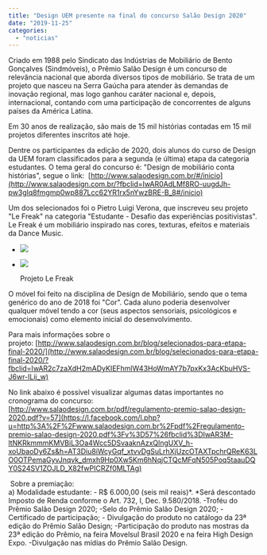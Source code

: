 ```yaml
---
title: "Design UEM presente na final do concurso Salão Design 2020"
date: "2019-11-25"
categories: 
  - "noticias"
---
```


Criado em 1988 pelo Sindicato das Indústrias de Mobiliário de Bento Gonçalves (Sindmóveis), o Prêmio Salão Design é um concurso de relevância nacional que aborda diversos tipos de mobiliário. Se trata de um projeto que nasceu na Serra Gaúcha para atender às demandas de inovação regional, mas logo ganhou caráter nacional e, depois, internacional, contando com uma participação de concorrentes de alguns países da América Latina.

Em 30 anos de realização, são mais de 15 mil histórias contadas em 15 mil projetos diferentes inscritos até hoje.

Dentre os participantes da edição de 2020, dois alunos do curso de Design da UEM foram classificados para a segunda (e última) etapa da categoria estudantes. O tema geral do concurso é: "Design de mobiliário conta histórias", segue o link:  [http://www.salaodesign.com.br/#/inicio](http://www.salaodesign.com.br/?fbclid=IwAR0AdLMf8RO-uugdJh-pw3glq8fmgmp0wp887Lcc62YR1rx5nYwzBRE-B_8#/inicio)

Um dos selecionados foi o Pietro Luigi Verona, que inscreveu seu projeto "Le Freak" na categoria "Estudante - Desafio das experiências positivistas". Le Freak é um mobiliário inspirado nas cores, texturas, efeitos e materiais da Dance Music.

- ![](/img/antigo/2019/11/pietro-2.png)
    
- ![](/img/antigo/2019/11/pietro02-1.png)
    
    Projeto Le Freak
    

O móvel foi feito na disciplina de Design de Mobiliário, sendo que o tema genérico do ano de 2018 foi "Cor". Cada aluno poderia desenvolver qualquer móvel tendo a cor (seus aspectos sensoriais, psicológicos e emocionais) como elemento inicial do desenvolvimento.

Para mais informações sobre o projeto: [http://www.salaodesign.com.br/blog/selecionados-para-etapa-final-2020/](http://www.salaodesign.com.br/blog/selecionados-para-etapa-final-2020/?fbclid=IwAR2c7zaXdH2mADyKIEFhmlW43HoWmAY7b7pxKx3AcKbuHVS-J6wr-ILij_w)

No link abaixo é possível visualizar algumas datas importantes no cronograma do concurso:  
[http://www.salaodesign.com.br/pdf/regulamento-premio-salao-design-2020.pdf?v=57](https://l.facebook.com/l.php?u=http%3A%2F%2Fwww.salaodesign.com.br%2Fpdf%2Fregulamento-premio-salao-design-2020.pdf%3Fv%3D57%26fbclid%3DIwAR3M-ltNKRkmmmKMVBiL3Oa4Wcc5DSvaaknAzxQlngUXV_h-xoUbaoDy6Zs&h=AT3Diu8iWcyGqf_xtvvDgSuLrhXjUzcOTAXTpchrQReK63LO0OTPemaGyvJnqvk_dmxh9Hp0Xw5Km6hNqjCTQcMFqN505Poq5taauDQY0S24SV1ZOJLD_X82fwPICRZf0MLTAg)

[](https://l.facebook.com/l.php?u=http%3A%2F%2Fwww.salaodesign.com.br%2Fpdf%2Fregulamento-premio-salao-design-2020.pdf%3Fv%3D57%26fbclid%3DIwAR3M-ltNKRkmmmKMVBiL3Oa4Wcc5DSvaaknAzxQlngUXV_h-xoUbaoDy6Zs&h=AT3Diu8iWcyGqf_xtvvDgSuLrhXjUzcOTAXTpchrQReK63LO0OTPemaGyvJnqvk_dmxh9Hp0Xw5Km6hNqjCTQcMFqN505Poq5taauDQY0S24SV1ZOJLD_X82fwPICRZf0MLTAg) Sobre a premiação:  
a) Modalidade estudante: - R$ 6.000,00 (seis mil reais)\*. \*Será descontado Imposto de Renda conforme o Art. 732, I, Dec. 9.580/2018. -Troféu do Prêmio Salão Design 2020; -Selo do Prêmio Salão Design 2020; - Certificado de participação; - Divulgação do produto no catálogo da 23ª edição do Prêmio Salão Design; -Participação do produto nas mostras da 23ª edição do Prêmio, na feira Movelsul Brasil 2020 e na feira High Design Expo. -Divulgação nas mídias do Prêmio Salão Design.
